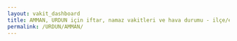 ```yaml
---
layout: vakit_dashboard
title: AMMAN, URDUN için iftar, namaz vakitleri ve hava durumu - ilçe/eyalet seç
permalink: /URDUN/AMMAN/
---
```


<script type="text/javascript">
  var GLOBAL_COUNTRY = 'URDUN';
  var GLOBAL_CITY = 'AMMAN';
  var GLOBAL_STATE = '';
  var lat = 72;
  var lon = 21;
</script>
